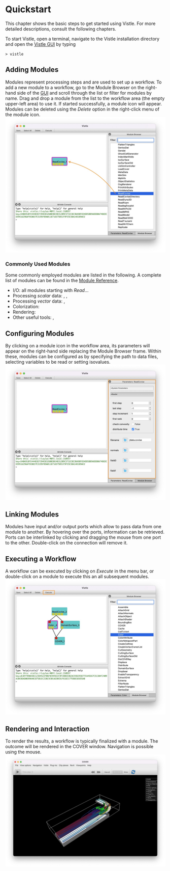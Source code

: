 # Quickstart

This chapter shows the basic steps to get started using Vistle. For more detailed descriptions, consult the following chapters.


To start Vistle, open a terminal, navigate to the Vistle installation directory and open the [Vistle GUI](../intro/gui/gui.md) by typing

    > vistle

## Adding Modules
Modules represent processing steps and are used to set up a workflow. To add a new module to a workflow, go to the Module Browser on the right-hand side of the [GUI](../intro/gui/gui.md) and scroll through the list or filter for modules by name. Drag and drop a module from the list to the workflow area (the empty upper-left area) to use it. If started successfully, a module icon will appear. Modules can be deleted using the *Delete* option in the right-click menu of the module icon.
![](quickstart_browser.jpeg)

### Commonly Used Modules
Some commonly employed modules are listed in the following. A complete list of modules can be found in the [Module Reference](../module/index.rst). 

* I/O: all modules starting with *Read*...
* Processing *scalar* data:
    [](project:#mod-DomainSurface), [](project:#mod-IsoSurface), [](project:#mod-CuttingSurface)
* Processing *vector* data:
    [](project:#mod-Tracer), [](project:#mod-VectorField)
* Colorization:
    [](project:#mod-Color)
* Rendering: 
    [](project:#mod-COVER)
* Other useful tools: [](project:#mod-BoundingBox), [](project:#mod-ObjectStatistics)
## Configuring Modules
By clicking on a module icon in the workflow area, its parameters will appear on the right-hand side replacing the Module Browser frame.
Within these, modules can be configured as by specifying the path to data files, selecting variables to be read or setting isovalues.
![](quickstart_parameter.jpeg)

## Linking Modules
Modules have input and/or output ports which allow to pass data from one module to another.
By hovering over the ports, information can be retrieved. Ports can be interlinked by clicking and dragging the mouse from one port to the other. Double-click on the connection will remove it.

## Executing a Workflow
A workflow can be executed by clicking on *Execute* in the menu bar, or double-click on a module to execute this an all subsequent modules.
![](quickstart_workflow.jpeg)

## Rendering and Interaction
To render the results, a workflow is typically finalized with a [](project:#mod-COVER) module. The outcome will be rendered in the COVER window. Navigation is possible using the mouse.
![](quickstart_cover.jpeg)
